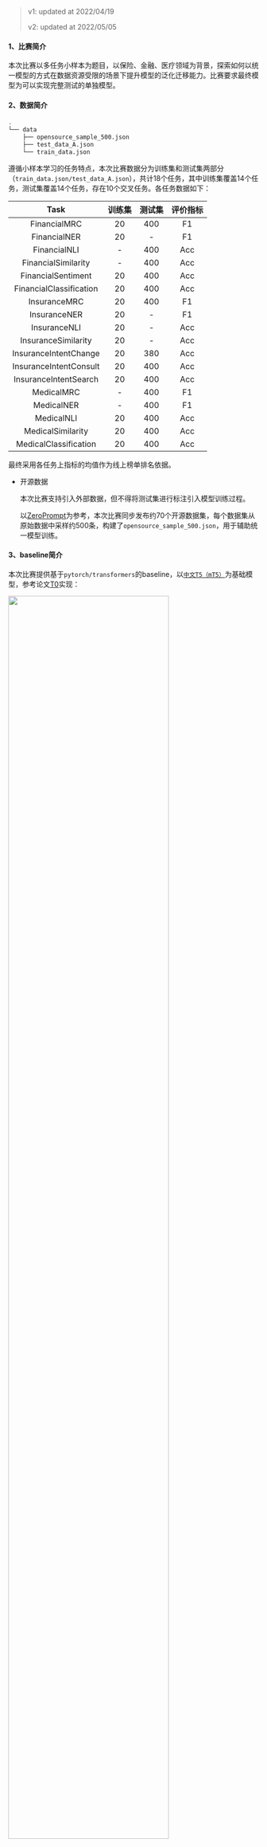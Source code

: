 > v1: updated at 2022/04/19
>
> v2: updated at 2022/05/05

#### 1、比赛简介

本次比赛以多任务小样本为题目，以保险、金融、医疗领域为背景，探索如何以统一模型的方式在数据资源受限的场景下提升模型的泛化迁移能力。比赛要求最终模型为可以实现完整测试的单独模型。

#### 2、数据简介

```bash
.
└── data
    ├── opensource_sample_500.json
    ├── test_data_A.json
    └── train_data.json
```

遵循小样本学习的任务特点，本次比赛数据分为训练集和测试集两部分（`train_data.json/test_data_A.json`），共计18个任务，其中训练集覆盖14个任务，测试集覆盖14个任务，存在10个交叉任务。各任务数据如下：

| Task |  训练集  |  测试集  | 评价指标 |
| :-----: | :--: | :--: | :-----------------: |
|FinancialMRC| 20 | 400 | F1 |
|FinancialNER| 20 | - | F1 |
|FinancialNLI| - | 400 | Acc |
|FinancialSimilarity| - | 400 | Acc |
|FinancialSentiment| 20 | 400 | Acc |
|FinancialClassification| 20 | 400 | Acc |
|InsuranceMRC| 20 | 400 | F1 |
|InsuranceNER| 20 | - | F1 |
|InsuranceNLI| 20 | - | Acc |
|InsuranceSimilarity| 20 | - | Acc |
|InsuranceIntentChange| 20 | 380 | Acc |
|InsuranceIntentConsult| 20 | 400 | Acc |
|InsuranceIntentSearch| 20 | 400 | Acc |
|MedicalMRC| - | 400 | F1 |
|MedicalNER| - | 400 | F1 |
|MedicalNLI| 20 | 400 | Acc |
|MedicalSimilarity| 20 | 400 | Acc |
|MedicalClassification| 20 | 400 | Acc |

最终采用各任务上指标的均值作为线上榜单排名依据。

- 开源数据

    本次比赛支持引入外部数据，但不得将测试集进行标注引入模型训练过程。
    
    以[ZeroPrompt](https://arxiv.org/abs/2201.06910v1)为参考，本次比赛同步发布约70个开源数据集，每个数据集从原始数据中采样约500条，构建了`opensource_sample_500.json`，用于辅助统一模型训练。


#### 3、baseline简介

本次比赛提供基于`pytorch/transformers`的baseline，以[`中文T5（mT5）`](https://huggingface.co/lemon234071/t5-base-Chinese)为基础模型，参考论文[T0](https://arxiv.org/abs/2110.08207)实现：

<img src="./figures/t0.png" width="80%" />

代码结构如下：

```bash
.
└── code
    ├── analysis
    ├── instructions
    ├── metrics
    ├── utils
    ├── run.sh
    ├── train_fsl.py
    └── train_opensource.py
```

通过运行`run.sh`进行模型训练并得到评价指标，具体内容如下：

```bash
CUDA_VISIBLE_DEVICES=1 python train_opensource.py \
    --model_path="../ptlm/t5/" \
    --model_name="t5" \
    --dataset="opensource" \
    --lr=2e-5 \
    --batch_size=12 \
    --max_source_length=512 \
    --max_target_length=200 \
    --epoch=2 \
    --eval_num=1000 \
    --data_dir="../data/" \
    --split_dataset \

# You can change it by your pretrained model path,
# such as the further-pretrained model obtained from the opensource data above
PTLM_PATH="../ptlm/t5/"

CUDA_VISIBLE_DEVICES=1 python train_fsl.py \
    --model_path=$PTLM_PATH \
    --model_name="t5" \
    --dataset="instruction" \
    --lr=2e-5 \
    --batch_size=12 \
    --max_source_length=512 \
    --max_target_length=200 \
    --epoch=2 \
    --eval_num=28 \
    --data_dir="../data/" \
    --split_dataset \
```

主要参数说明：

- `model_path`：加载模型的路径，可以从[`这里`](https://huggingface.co/lemon234071/t5-base-Chinese)下载中文T5（mT5）并放置到相应路径（`ptlm/t5/`）中
- `epoch`：模型训练的轮数
- `split_dataset`：切分训练集、验证集
- `eval_num`：验证集大小

相关baseline实验结果如下：

- Opensource

    |                   Dataset                    | T5_Sample128_Test1k | T5_Sample500_Test4k |
    | :------------------------------------------: | :-----------------: | :-----------------: |
    |               APP_IFLYTEK_LTC                |       38.462        |       54.098        |
    |            INTENT_CATSLU_TRAINDEV            |       87.500        |       95.349        |
    |         INTENT_INTENT_CALSSIDICATION         |       33.333        |       52.542        |
    |             INTENT_NLPCC2018_SLU             |       62.500        |       84.058        |
    |                 KEYS_COTE-BD                 |       100.000       |       91.803        |
    |                 KEYS_COTE-DP                 |       76.587        |       82.445        |
    |                KEYS_COTE-MFW                 |       90.374        |       90.214        |
    |                    MRC_C3                    |       47.368        |       45.000        |
    |                 MRC_CAIL2019                 |       76.850        |       68.639        |
    |                 MRC_CAIL2020                 |       57.540        |       61.106        |
    |                   MRC_CMRC                   |       41.457        |       70.477        |
    |                   MRC_DRCD                   |       55.748        |       75.099        |
    |            MRC_DUREADER_CHECKLIST            |       24.159        |       50.412        |
    |             MRC_DUREADER_ROBUST              |       78.494        |       69.632        |
    |              MRC_DUREADER_YESNO              |       36.364        |       61.538        |
    |                  NER_BOSON                   |       59.256        |       57.550        |
    |                 NER_CCF2020                  |       26.557        |       55.472        |
    |                 NER_CLUENER                  |       60.444        |       75.028        |
    |                  NER_CMEEE                   |       47.334        |       51.046        |
    |                   NER_MSRA                   |       66.667        |       73.600        |
    |                  NER_NLPCC                   |       14.815        |       78.571        |
    |                  NER_RENMIN                  |       71.429        |       77.120        |
    |                  NER_SANWEN                  |       21.429        |       59.782        |
    |                  NER_WEIBO                   |       19.231        |       65.283        |
    |               NEWS_CCFBDCI2020               |       76.923        |       92.000        |
    |                NEWS_CHINANEWS                |       75.000        |       85.938        |
    |                  NEWS_IfENG                  |       40.000        |       71.212        |
    |         NEWS_NLPCC2014_LSHT_SAMPELE          |       44.444        |       54.839        |
    | NEWS_NLPCC2017_NEWS_HEADLINE_CATEGORIZATION  |       60.000        |       74.074        |
    |                NEWS_THUCNEWS                 |       69.231        |       85.714        |
    |                  NEWS_TNEWS                  |       54.545        |       55.738        |
    |                  NLI_CMNLI                   |       43.750        |       50.000        |
    |                  NLI_OCNLI                   |       56.250        |       38.596        |
    |                 PARA_PAWS_X                  |       45.455        |       60.714        |
    |             SENTI_CAR_SENTIMENT              |       90.000        |       60.000        |
    |               SENTI_CCF2019_EA               |       25.000        |       80.328        |
    |              SENTI_CHNSENTICORP              |       84.615        |       85.965        |
    |                  SENTI_DMSC                  |       31.579        |       45.763        |
    |          SENTI_JD_BINARY_WAIMAI_10K          |       80.000        |       80.597        |
    |                SENTI_JD_FULL                 |       23.529        |       36.842        |
    |               SENTI_NCOV_2020                |       47.368        |       64.789        |
    |               SENTI_NLPCC14_SC               |       100.000       |       87.097        |
    | SENTI_NLPCC2014_WEIBO_EMOTION_CLASSIFICATION |       29.412        |       59.016        |
    |        SENTI_ONLINE_SHOPPING_10_CATS         |       61.538        |       84.314        |
    |         SENTI_SIMPLIFYWEIBO_4_MOODS          |       66.667        |       65.152        |
    |              SENTI_SMPECISA2019              |       57.143        |       73.438        |
    |            SENTI_WEIBO_SENTI_100K            |       75.000        |       94.828        |
    |               SENTI_YF_AMAZON                |       60.870        |       60.000        |
    |              SENTI_YF_DIANPING               |          -          |       57.407        |
    |                  STS_AFQMC                   |       75.000        |       66.154        |
    |                STS_BQ_CORPUS                 |       57.143        |       73.214        |
    |                 STS_CHIP_STS                 |       33.333        |       74.242        |
    |                STS_KUAKE_QQR                 |       81.818        |       75.926        |
    |                STS_KUAKE_QTR                 |       23.077        |       50.000        |
    |                  STS_LCQMC                   |       43.750        |       69.355        |
    |              STS_SOHU_STS_A_LL               |       56.250        |       85.714        |
    |              STS_SOHU_STS_A_SL               |       83.333        |       76.786        |
    |              STS_SOHU_STS_A_SS               |       77.778        |       71.154        |
    |              STS_SOHU_STS_B_LL               |       76.923        |       81.818        |
    |              STS_SOHU_STS_B_SL               |       93.333        |       84.000        |
    |              STS_SOHU_STS_B_SS               |       90.909        |       88.889        |
    |                   SUMM_CSL                   |       53.457        |       61.250        |
    |                SUMM_EDUCATION                |       45.118        |       63.473        |
    |                  SUMM_LCSTS                  |       25.153        |       30.675        |
    |                  SUMM_NLPCC                  |       49.482        |       50.385        |
    |                SUMM_NLPCC2015                |       34.273        |       42.919        |
    |                 SUMM_SHENCE                  |       35.674        |       35.980        |
    |                 SUMM_WANFANG                 |       59.838        |       57.245        |
    |                  SUMM_WEIBO                  |       28.401        |       38.324        |
    |            WSC_CLUEWSC2020_PUBLIC            |       58.333        |       67.742        |
    |                   Macro_F1                   |       56.154        |     **67.078**      |
    |                   Micro_F1                   |       55.208        |     **67.236**      |

- Closed

    | Dataset |  T5  | T5_Sample128 | T5_Sample500 |
    | :-----: | :--: | :-----------------: | :-----------------: |
    |FinancialMRC_TEST|3.970|48.255|56.034|
    |**FinancialNLI_TEST**|10.5|35.0|50.75|
    |**FinancialSimilarity_TEST**|33.582|51.493|95.025|
    |FinancialSentiment_TEST|1.5|33.5|37.25|
    |FinancialClassification_TEST|4.854|50.25|67.25|
    |InsuranceIntentChange_TEST|0.0|46.316|69.474|
    |InsuranceIntentConsult_TEST|0.75|84.0|87.75|
    |InsuranceIntentSearch_TEST|0.0|65.0|80.25|
    |InsuranceMRC_TEST|15.744|38.417|49.541|
    |MedicalClassification_TEST|4.854|27.427|56.068|
    |**MedicalMRC_TEST**|2.321|42.596|50.899|
    |**MedicalNER_TEST**|0.0|22.0|26.5|
    |MedicalNLI_TEST|11.5|34.5|52.0|
    |MedicalSimilarity_TEST|30.348|72.639|92.537|
    |Macro_F1|8.237|46.528|**62.238**|
    |Micro_F1|8.266|46.503|**62.206**|
